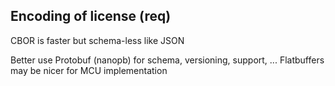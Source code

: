 ## Encoding of license (req)

CBOR is faster but schema-less like JSON

Better use Protobuf (nanopb) for schema, versioning, support, ...
Flatbuffers may be nicer for MCU implementation